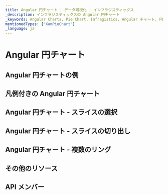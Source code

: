 ```yaml
---
title: Angular 円チャート | データ可視化 | インフラジスティックス
_description: インフラジスティックスの Angular 円チャート
_keywords: Angular Charts, Pie Chart, Infragistics, Angular チャート, 円チャート, インフラジスティックス
mentionedTypes: ["XamPieChart"]
_language: ja
---
```


# Angular 円チャート

<!-- TODO add introduction with info about using Pie Chart -->

## Angular 円チャートの例

<!-- TODO use this iframe which will point to a new sample:

<iframe src='{environment:dvDemosBaseUrl}/charts/pie-chart-overview' width="100%" height="100%" seamless frameBorder="0" onload="onXPlatSampleIframeContentLoaded(this);" alt="Angular Pie Chart Example"></iframe> -->

## 凡例付きの Angular 円チャート

## Angular 円チャート - スライスの選択

## Angular 円チャート - スライスの切り出し

## Angular 円チャート - 複数のリング

## その他のリソース

<!-- TODO list topic links related to this topic -->

## API メンバー

<!-- TODO list API links used in this topic -->
